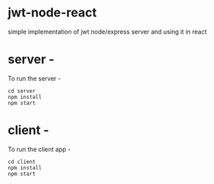 # jwt-node-react
simple implementation of jwt node/express server and using it in react

# server - 

To run the server -

```
cd server
npm install
npm start
```


# client - 

To run the client app - 
```
cd client
npm install
npm start
```


